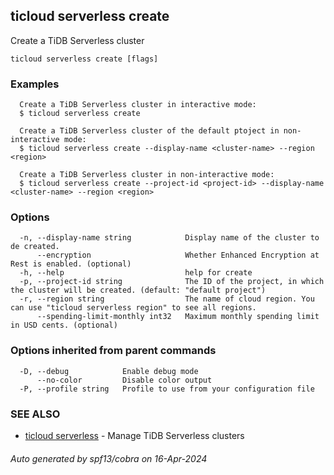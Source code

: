 ## ticloud serverless create

Create a TiDB Serverless cluster

```
ticloud serverless create [flags]
```

### Examples

```
  Create a TiDB Serverless cluster in interactive mode:
  $ ticloud serverless create

  Create a TiDB Serverless cluster of the default ptoject in non-interactive mode:
  $ ticloud serverless create --display-name <cluster-name> --region <region>

  Create a TiDB Serverless cluster in non-interactive mode:
  $ ticloud serverless create --project-id <project-id> --display-name <cluster-name> --region <region>
```

### Options

```
  -n, --display-name string            Display name of the cluster to de created.
      --encryption                     Whether Enhanced Encryption at Rest is enabled. (optional)
  -h, --help                           help for create
  -p, --project-id string              The ID of the project, in which the cluster will be created. (default: "default project")
  -r, --region string                  The name of cloud region. You can use "ticloud serverless region" to see all regions.
      --spending-limit-monthly int32   Maximum monthly spending limit in USD cents. (optional)
```

### Options inherited from parent commands

```
  -D, --debug            Enable debug mode
      --no-color         Disable color output
  -P, --profile string   Profile to use from your configuration file
```

### SEE ALSO

* [ticloud serverless](ticloud_serverless.md)	 - Manage TiDB Serverless clusters

###### Auto generated by spf13/cobra on 16-Apr-2024
